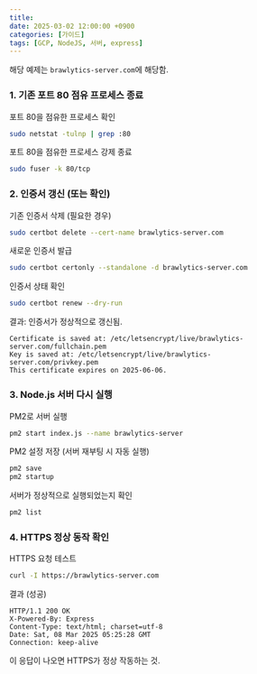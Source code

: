```yaml
---
title: 
date: 2025-03-02 12:00:00 +0900
categories: [가이드]
tags: [GCP, NodeJS, 서버, express]
---
```


해당 예제는 `brawlytics-server.com`에 해당함.

### 1. 기존 포트 80 점유 프로세스 종료

포트 80을 점유한 프로세스 확인

```bash
sudo netstat -tulnp | grep :80
```

포트 80을 점유한 프로세스 강제 종료

```bash
sudo fuser -k 80/tcp
```

### 2. 인증서 갱신 (또는 확인)

기존 인증서 삭제 (필요한 경우)

```bash
sudo certbot delete --cert-name brawlytics-server.com
```

새로운 인증서 발급

```bash
sudo certbot certonly --standalone -d brawlytics-server.com
```

인증서 상태 확인

```bash
sudo certbot renew --dry-run
```

결과: 인증서가 정상적으로 갱신됨.

```
Certificate is saved at: /etc/letsencrypt/live/brawlytics-server.com/fullchain.pem
Key is saved at: /etc/letsencrypt/live/brawlytics-server.com/privkey.pem
This certificate expires on 2025-06-06.

```

### 3. Node.js 서버 다시 실행

PM2로 서버 실행

```bash
pm2 start index.js --name brawlytics-server
```

PM2 설정 저장 (서버 재부팅 시 자동 실행)

```bash
pm2 save
pm2 startup
```

서버가 정상적으로 실행되었는지 확인

```bash
pm2 list
```

### 4. HTTPS 정상 동작 확인

HTTPS 요청 테스트

```bash
curl -I https://brawlytics-server.com
```

결과 (성공)

```
HTTP/1.1 200 OK
X-Powered-By: Express
Content-Type: text/html; charset=utf-8
Date: Sat, 08 Mar 2025 05:25:28 GMT
Connection: keep-alive
```

이 응답이 나오면 HTTPS가 정상 작동하는 것.
